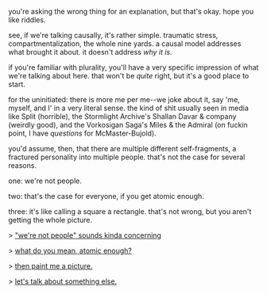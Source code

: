 you're asking the wrong thing for an explanation, but that's okay. hope you like riddles.

see, if we're talking causally, it's rather simple. traumatic stress, compartmentalization, the whole nine yards. a causal model addresses what brought it about. it doesn't address _why it is._

if you're familiar with plurality, you'll have a very specific impression of what we're talking about here. that won't be _quite_ right, but it's a good place to start. 

for the uninitiated: there is more me per me--we joke about it, say 'me, myself, and I' in a very literal sense. the kind of shit usually seen in media like Split (horrible), the Stormlight Archive's Shallan Davar & company (weirdly good), and the Vorkosigan Saga's Miles & the Admiral (on fuckin point, I have _questions_ for McMaster-Bujold).

you'd assume, then, that there are multiple different self-fragments, a fractured personality into multiple people. that's not the case for several reasons.

one: we're not people. 

two: that's the case for everyone, if you get atomic enough.

three: it's like calling a square a rectangle. that's not wrong, but you aren't getting the whole picture.

\> ["we're not people" sounds kinda concerning](https://github.com/morganmayday/about/blob/main/campfire/personhood.md)

\> [what do you mean, atomic enough?](https://github.com/morganmayday/about/blob/main/campfire/atomic-self.md)

\> [then paint me a picture.](https://github.com/morganmayday/about/blob/main/campfire/squares.md)

\> [let's talk about something else.](https://github.com/morganmayday/about/blob/main/campfire/sit.md)

